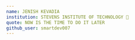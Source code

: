 ```yaml
---
name: JENISH KEVADIA
institution: STEVENS INSTITUTE OF TECHNOLOGY 🚩
quote: NOW IS THE TIME TO DO IT LATER
github_user: smartdev007
---
```

